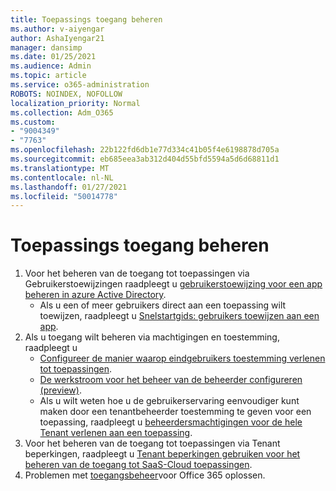```yaml
---
title: Toepassings toegang beheren
ms.author: v-aiyengar
author: AshaIyengar21
manager: dansimp
ms.date: 01/25/2021
ms.audience: Admin
ms.topic: article
ms.service: o365-administration
ROBOTS: NOINDEX, NOFOLLOW
localization_priority: Normal
ms.collection: Adm_O365
ms.custom:
- "9004349"
- "7763"
ms.openlocfilehash: 22b122fd6db1e77d334c41b05f4e6198878d705a
ms.sourcegitcommit: eb685eea3ab312d404d55bfd5594a5d6d68811d1
ms.translationtype: MT
ms.contentlocale: nl-NL
ms.lasthandoff: 01/27/2021
ms.locfileid: "50014778"
---
```

# <a name="manage-application-access"></a>Toepassings toegang beheren

1. Voor het beheren van de toegang tot toepassingen via Gebruikerstoewijzingen raadpleegt u [gebruikerstoewijzing voor een app beheren in azure Active Directory](https://docs.microsoft.com/azure/active-directory/manage-apps/assign-user-or-group-access-portal).
    - Als u een of meer gebruikers direct aan een toepassing wilt toewijzen, raadpleegt u [Snelstartgids: gebruikers toewijzen aan een app](https://docs.microsoft.com/azure/active-directory/manage-apps/assign-user-or-group-access-portal).
1. Als u toegang wilt beheren via machtigingen en toestemming, raadpleegt u
    - [Configureer de manier waarop eindgebruikers toestemming verlenen tot toepassingen](https://docs.microsoft.com/azure/active-directory/manage-apps/configure-user-consent?tabs=azure-portal). 
    - [De werkstroom voor het beheer van de beheerder configureren (preview)](https://docs.microsoft.com/zure/active-directory/manage-apps/configure-admin-consent-workflow). 
    - Als u wilt weten hoe u de gebruikerservaring eenvoudiger kunt maken door een tenantbeheerder toestemming te geven voor een toepassing, raadpleegt u [beheerdersmachtigingen voor de hele Tenant verlenen aan een toepassing](https://docs.microsoft.com/azure/active-directory/manage-apps/grant-admin-consent). 
1. Voor het beheren van de toegang tot toepassingen via Tenant beperkingen, raadpleegt u [Tenant beperkingen gebruiken voor het beheren van de toegang tot SaaS-Cloud toepassingen](https://docs.microsoft.com/azure/active-directory/manage-apps/tenant-restrictions). 
1. Problemen met [toegangsbeheer](https://docs.microsoft.com/office365/troubleshoot/access-management/cannot-add-guest-users-in-m365-admin-center)voor Office 365 oplossen.
